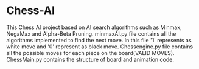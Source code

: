 # Chess-AI
This Chess AI project based on AI search algorithms such as Minmax, NegaMax and Alpha-Beta Pruning.
minmaxAI.py file contains all the algorithms implemented to find the next move. In this file '1' represents as white move and '0' represent as black move.
Chessengine.py file contains all the possible moves for each piece on the board(VALID MOVES).
ChessMain.py contains the structure of board and animation code.

